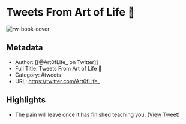 # Tweets From Art of Life 🦋

![rw-book-cover](https://pbs.twimg.com/profile_images/1503769348778909697/LyGeLCBq.jpg)

## Metadata
- Author: [[@Art0fLife_ on Twitter]]
- Full Title: Tweets From Art of Life 🦋
- Category: #tweets
- URL: https://twitter.com/Art0fLife_

## Highlights
- The pain will leave once it has finished teaching you. ([View Tweet](https://twitter.com/Art0fLife_/status/1581502700834938880))
